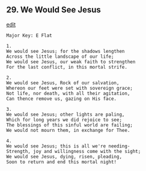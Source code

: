 
## 29.  We Would See Jesus
[edit](https://docs.google.com/document/d/1SN5aUs6WRWHCj2rFgmue4oTs7T%2DEzJnZ/edit?mode=html)



    Major Key: E Flat

    1.
    We would see Jesus; for the shadows lengthen
    Across the little landscape of our life;
    We would see Jesus, our weak faith to strengthen
    For the last conflict, in this mortal strife.

    2.
    We would see Jesus, Rock of our salvation,
    Whereon our feet were set with sovereign grace;
    Not life, nor death, with all their agitation,
    Can thence remove us, gazing on His face.

    3.
    We would see Jesus; other lights are paling,
    Which for long years we did rejoice to see;
    The blessings of this sinful world are failing;
    We would not mourn them, in exchange for Thee.

    4.
    We would see Jesus; this is all we're needing-
    Strength, joy and willingness come with the sight;
    We would see Jesus, dying, risen, pleading,
    Soon to return and end this mortal night!
